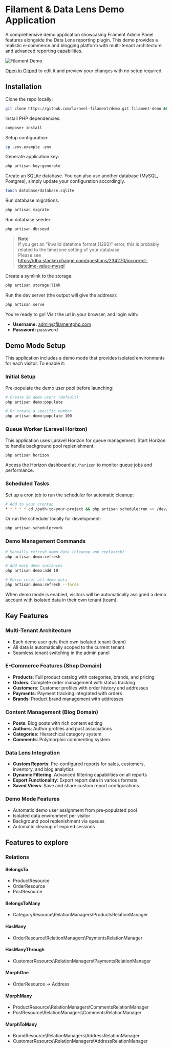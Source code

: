# Filament & Data Lens Demo Application

A comprehensive demo application showcasing Filament Admin Panel features alongside the Data Lens reporting plugin. This demo provides a realistic e-commerce and blogging platform with multi-tenant architecture and advanced reporting capabilities.

![Filament Demo](https://github.com/filamentphp/demo/assets/171715/899161a9-3c85-4dc9-9599-13928d3a4412)

[Open in Gitpod](https://gitpod.io/#https://github.com/filamentphp/demo) to edit it and preview your changes with no setup required.

## Installation

Clone the repo locally:

```sh
git clone https://github.com/laravel-filament/demo.git filament-demo && cd filament-demo
```

Install PHP dependencies:

```sh
composer install
```

Setup configuration:

```sh
cp .env.example .env
```

Generate application key:

```sh
php artisan key:generate
```

Create an SQLite database. You can also use another database (MySQL, Postgres), simply update your configuration accordingly.

```sh
touch database/database.sqlite
```

Run database migrations:

```sh
php artisan migrate
```

Run database seeder:

```sh
php artisan db:seed
```

> **Note**  
> If you get an "Invalid datetime format (1292)" error, this is probably related to the timezone setting of your database.  
> Please see https://dba.stackexchange.com/questions/234270/incorrect-datetime-value-mysql


Create a symlink to the storage:

```sh
php artisan storage:link
```

Run the dev server (the output will give the address):

```sh
php artisan serve
```

You're ready to go! Visit the url in your browser, and login with:

-   **Username:** admin@filamentphp.com
-   **Password:** password

## Demo Mode Setup

This application includes a demo mode that provides isolated environments for each visitor. To enable it:

### Initial Setup

Pre-populate the demo user pool before launching:

```sh
# Create 50 demo users (default)
php artisan demo:populate

# Or create a specific number
php artisan demo:populate 100
```

### Queue Worker (Laravel Horizon)

This application uses Laravel Horizon for queue management. Start Horizon to handle background pool replenishment:

```sh
php artisan horizon
```

Access the Horizon dashboard at `/horizon` to monitor queue jobs and performance.

### Scheduled Tasks

Set up a cron job to run the scheduler for automatic cleanup:

```sh
# Add to your crontab
* * * * * cd /path-to-your-project && php artisan schedule:run >> /dev/null 2>&1
```

Or run the scheduler locally for development:

```sh
php artisan schedule:work
```

### Demo Management Commands

```sh
# Manually refresh demo data (cleanup and replenish)
php artisan demo:refresh

# Add more demo instances
php artisan demo:add 10

# Force reset all demo data
php artisan demo:refresh --force
```

When demo mode is enabled, visitors will be automatically assigned a demo account with isolated data in their own tenant (team).

## Key Features

### Multi-Tenant Architecture
- Each demo user gets their own isolated tenant (team)
- All data is automatically scoped to the current tenant
- Seamless tenant switching in the admin panel

### E-Commerce Features (Shop Domain)
- **Products**: Full product catalog with categories, brands, and pricing
- **Orders**: Complete order management with status tracking
- **Customers**: Customer profiles with order history and addresses
- **Payments**: Payment tracking integrated with orders
- **Brands**: Product brand management with addresses

### Content Management (Blog Domain)
- **Posts**: Blog posts with rich content editing
- **Authors**: Author profiles and post associations
- **Categories**: Hierarchical category system
- **Comments**: Polymorphic commenting system

### Data Lens Integration
- **Custom Reports**: Pre-configured reports for sales, customers, inventory, and blog analytics
- **Dynamic Filtering**: Advanced filtering capabilities on all reports
- **Export Functionality**: Export report data in various formats
- **Saved Views**: Save and share custom report configurations

### Demo Mode Features
- Automatic demo user assignment from pre-populated pool
- Isolated data environment per visitor
- Background pool replenishment via queues
- Automatic cleanup of expired sessions

## Features to explore

### Relations

#### BelongsTo
- ProductResource
- OrderResource
- PostResource

#### BelongsToMany
- CategoryResource\RelationManagers\ProductsRelationManager

#### HasMany
- OrderResource\RelationManagers\PaymentsRelationManager

#### HasManyThrough
- CustomerResource\RelationManagers\PaymentsRelationManager

#### MorphOne
- OrderResource -> Address

#### MorphMany
- ProductResource\RelationManagers\CommentsRelationManager
- PostResource\RelationManagers\CommentsRelationManager

#### MorphToMany
- BrandResource\RelationManagers\AddressRelationManager
- CustomerResource\RelationManagers\AddressRelationManager
